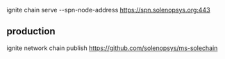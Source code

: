 ignite chain serve --spn-node-address  https://spn.solenopsys.org:443


## production

ignite network chain publish https://github.com/solenopsys/ms-solechain